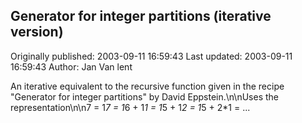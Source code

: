 ## Generator for integer partitions (iterative version) 
Originally published: 2003-09-11 16:59:43 
Last updated: 2003-09-11 16:59:43 
Author: Jan Van lent 
 
An iterative equivalent to the recursive function given in the recipe "Generator for integer partitions" by David Eppstein.\n\nUses the representation\n\n7 = 1*7 = 1*6 + 1*1 = 1*5 + 1*2 = 1*5 + 2*1 = ...